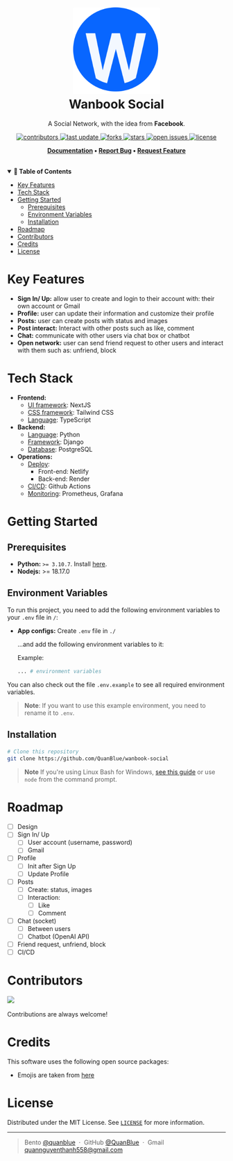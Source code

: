 <h1 align="center">
  <img src="./assets/logo-wb.svg" alt="icon" width="200"></img>
  <br>
  <b>Wanbook Social</b>
</h1>

<p align="center">A Social Network, with the idea from <b>Facebook</b>.</p>

<!-- Badges -->
<p align="center">
  <a href="https://github.com/QuanBlue/wanbook-social/graphs/contributors">
    <img src="https://img.shields.io/github/contributors/QuanBlue/wanbook-social" alt="contributors" />
  </a>
  <a href="">
    <img src="https://img.shields.io/github/last-commit/QuanBlue/wanbook-social" alt="last update" />
  </a>
  <a href="https://github.com/QuanBlue/wanbook-social/network/members">
    <img src="https://img.shields.io/github/forks/QuanBlue/wanbook-social" alt="forks" />
  </a>
  <a href="https://github.com/QuanBlue/wanbook-social/stargazers">
    <img src="https://img.shields.io/github/stars/QuanBlue/wanbook-social" alt="stars" />
  </a>
  <a href="https://github.com/QuanBlue/wanbook-social/issues/">
    <img src="https://img.shields.io/github/issues/QuanBlue/wanbook-social" alt="open issues" />
  </a>
  <a href="https://github.com/QuanBlue/wanbook-social/blob/main/LICENSE">
    <img src="https://img.shields.io/github/license/QuanBlue/wanbook-social.svg" alt="license" />
  </a>
</p>

<p align="center">
  <b>
      <a href="https://github.com/QuanBlue/wanbook-social">Documentation</a> •
      <a href="https://github.com/QuanBlue/wanbook-social/issues/">Report Bug</a> •
      <a href="https://github.com/QuanBlue/wanbook-social/issues/">Request Feature</a>
  </b>
</p>

<br/>

<details open>
<summary><b>📖 Table of Contents</b></summary>

- [Key Features](#key-features)
- [Tech Stack](#tech-stack)
- [Getting Started](#getting-started)
  - [Prerequisites](#prerequisites)
  - [Environment Variables](#environment-variables)
  - [Installation](#installation)
- [Roadmap](#roadmap)
- [Contributors](#contributors)
- [Credits](#credits)
- [License](#license)
</details>

# Key Features

- **Sign In/ Up:** allow user to create and login to their account with: their own account or Gmail
- **Profile:** user can update their information and customize their profile
- **Posts:** user can create posts with status and images
- **Post interact:** Interact with other posts such as like, comment
- **Chat:** communicate with other users via chat box or chatbot
- **Open network:** user can send friend request to other users and interact with them such as: unfriend, block

# Tech Stack

- **Frontend:**
  - <u>UI framework</u>: NextJS
  - <u>CSS framework</u>: Tailwind CSS
  - <u>Language</u>: TypeScript
- **Backend:**
  - <u>Language</u>: Python
  - <u>Framework</u>: Django
  - <u>Database</u>: PostgreSQL
- **Operations:**
  - <u>Deploy</u>:
    - Front-end: Netlify
    - Back-end: Render
  - <u>CI/CD</u>: Github Actions
  - <u>Monitoring</u>: Prometheus, Grafana

# Getting Started

## Prerequisites

- **Python:** `>= 3.10.7`. Install [here](https://www.python.org/downloads/).
- **Nodejs:** >= 18.17.0

## Environment Variables

To run this project, you need to add the following environment variables to your `.env` file in `/`:

- **App configs:** Create `.env` file in `./`

  ...and add the following environment variables to it:

  Example:

  ```sh
  ... # environment variables
  ```

You can also check out the file `.env.example` to see all required environment variables.

> **Note**: If you want to use this example environment, you need to rename it to `.env`.

## Installation

```bash
# Clone this repository
git clone https://github.com/QuanBlue/wanbook-social
```

> **Note**
> If you're using Linux Bash for Windows, [see this guide](https://www.howtogeek.com/261575/how-to-run-graphical-linux-desktop-applications-from-windows-10s-bash-shell/) or use `node` from the command prompt.

# Roadmap

- [ ] Design
- [ ] Sign In/ Up
  - [ ] User account (username, password)
  - [ ] Gmail
- [ ] Profile
  - [ ] Init after Sign Up
  - [ ] Update Profile
- [ ] Posts
  - [ ] Create: status, images
  - [ ] Interaction:
    - [ ] Like
    - [ ] Comment
- [ ] Chat (socket)
  - [ ] Between users
  - [ ] Chatbot (OpenAI API)
- [ ] Friend request, unfriend, block
- [ ] CI/CD

# Contributors

<a href="https://github.com/QuanBlue/wanbook-social/graphs/contributors">
  <img src="https://contrib.rocks/image?repo=QuanBlue/wanbook-social" />
</a>

Contributions are always welcome!

# Credits

This software uses the following open source packages:

- Emojis are taken from [here](https://github.com/arvida/emoji-cheat-sheet.com)

# License

Distributed under the MIT License. See <a href="./LICENSE">`LICENSE`</a> for more information.

---

> Bento [@quanblue](https://bento.me/quanblue) &nbsp;&middot;&nbsp;
> GitHub [@QuanBlue](https://github.com/QuanBlue) &nbsp;&middot;&nbsp; Gmail quannguyenthanh558@gmail.com

